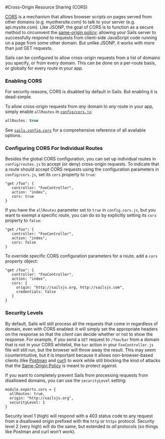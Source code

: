 #Cross-Origin Resource Sharing (CORS)

<!--
Your default Sails setup is already equipped to handle AJAX requests from a web page on the same domain.  But what if you need to handle AJAX requests originating from other domains?  You could set up your browser JSONP That's where [CORS](http://en.wikipedia.org/wiki/Cross-origin_resource_sharing) comes in.
-->

[CORS](http://en.wikipedia.org/wiki/Cross-origin_resource_sharing) is a mechanism that allows browser scripts on pages served from other domains (e.g. myothersite.com) to talk to your server (e.g. api.mysite.com).  Like JSONP, the goal of CORS is to function as a secure method to circumvent the [same-origin policy](http://en.wikipedia.org/wiki/Same-origin_policy); allowing your Sails server to successfully respond to requests from client-side JavaScript code running on a page from some other domain.  But unlike JSONP, it works with more than just GET requests.

Sails can be configured to allow cross-origin requests from a list of domains you specify, or from every domain.  This can be done on a per-route basis, or globally for every route in your app.


### Enabling CORS

For security reasons, CORS is disabled by default in Sails.  But enabling it is dead-simple.

To allow cross-origin requests from _any_ domain to _any_ route in your app, simply enable `allRoutes` in [`config/cors.js`](http://sailsjs.org/#!/documentation/reference/sails.config/sails.config.cors.html):

```js
allRoutes: true
```

See [`sails.config.cors`](http://sailsjs.org/#!/documentation/reference/sails.config/sails.config.cors.html) for a comprehensive reference of all available options.


### Configuring CORS For Individual Routes
Besides the global CORS configuration, you can set up individual routes in `config/routes.js` to accept (or deny) cross-origin requests.  To indicate that a route should accept CORS requests using the configuration parameters in `config/cors.js`, set its `cors` property to `true`:

```
"get /foo": {
   controller: "FooController",
   action: "index",
   cors: true
}
```

If you have the `allRoutes` parameter set to `true` in `config.cors.js`, but you want to exempt a specific route, you can do so by explicitly setting its `cors` property to `false`:

```
"get /foo": {
   controller: "FooController",
   action: "index",
   cors: false
}
```

To override specific CORS configuration parameters for a route, add a `cors` property object:

```
"get /foo": {
   controller: "FooController",
   action: "index",
   cors: {
     origin: "http://sailsjs.org, http://sailsjs.com",
     credentials: false
   }
}
```

### Security Levels

By default, Sails will still process all the requests that come in regardless of domain, even with CORS enabled: it will simply set the appropriate headers on the response so that the *client* can decide whether or not to show the response.  For example, if you send a `GET` request to `/foo/bar` from a domain that is not in your CORS whitelist, the `bar` action in your `FooController.js` file will still run, but the browser will throw away the result.  This may seem counterintuitive, but it is important because it allows non-browser-based clients (like [Postman](https://chrome.google.com/webstore/detail/postman-rest-client/fdmmgilgnpjigdojojpjoooidkmcomcm?hl=en) and [curl](http://curl.haxx.se/)) to work while still blocking the kind of attacks that the [Same-Origin Policy](http://en.wikipedia.org/wiki/Same-origin_policy) is meant to protect against.

If you want to completely prevent Sails from processing requests from disallowed domains, you can use the `securityLevel` setting:

```
module.exports.cors = {
  allRoutes: true,
  origin: "http://sailsjs.org",
  securityLevel: 1
}
```

Security level 1 (high) will respond with a 403 status code to any request from a disallowed origin prefixed with the `http` or `https` protocol.  Security level 2 (very high) will do the same, but extended to *all* protocols (so things like Postman and curl won't work).

<docmeta name="uniqueID" value="cors198259">
<docmeta name="displayName" value="CORS">

